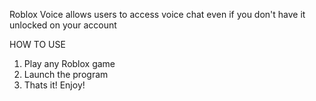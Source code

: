 Roblox Voice allows users to access voice chat even if you don't have it unlocked on your account

HOW TO USE
1. Play any Roblox game
2. Launch the program
3. Thats it! Enjoy!
